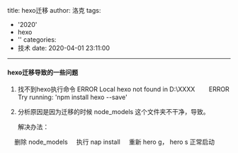 title: hexo迁移
author: 洛克
tags:
  - '2020'
  - hexo
  - ''
categories:
  - 技术
date: 2020-04-01 23:11:00
---
#### hexo迁移导致的一些问题
1. 找不到hexo执行命令
		ERROR Local hexo not found in D:\XXXX
        ERROR Try running: 'npm install hexo --save'

2. 分析原因是因为迁移的时候 node_models 这个文件夹不干净，导致。
      
   解决办法：
       
    	删除 node_models
    	执行 nap install
    	重新 hero g， hero s 正常启动